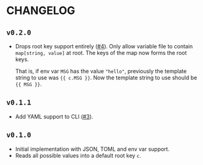 # CHANGELOG

## `v0.2.0`

- Drops root key support entirely
  ([#4](https://github.com/guangie88/tera-cli/pull/4)).
  Only allow variable file to contain `map[string, value]` at root. The keys of
  the map now forms the root keys.

  That is, if env var `MSG` has the value `"hello"`, previously the template
  string to use was `{{ c.MSG }}`. Now the template string to use should be
  `{{ MSG }}`.

## `v0.1.1`

- Add YAML support to CLI ([#3](https://github.com/guangie88/tera-cli/pull/3)).

## `v0.1.0`

- Initial implementation with JSON, TOML and env var support.
- Reads all possible values into a default root key `c`.
